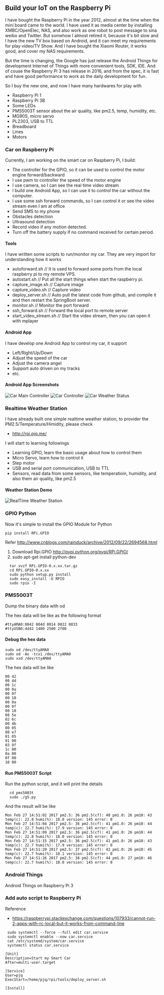 ## Build your IoT on the Raspberry Pi

I have bought the Raspberry Pi in the year 2012, almost at the time when the mini board came to the world.
I have used it as media center by installing XMBC/OpenElec, NAS, and also work as one robot to post message to sina weibo and Twitter.
But somehow I almost retired it, because it's bit slow and I have the new TV box based on Android, and it can meet my requirements for play video/TV Show. 
And I have bought the Xiaomi Router, it works good, and cover my NAS requirements.

But the time is changing, the Google has just release the Android Things for development Internet of Things with more convenient tools, SDK, IDE.
And of couse the Raspberry Pi 3 has release in 2016, and from the spec, it is fast and have good performance to work as the daily development for fun.

So I buy the new one, and now I have many hardwares for play with
* Raspberry Pi 1
* Raspberry Pi 3B
* Some LEDs
* PMS5003T sensor about the air quality, like pm2.5, temp, humidity, etc.
* MG90S, micro servo
* PL2303, USB to TTL
* Breadboard
* Lines
* Motors

### Car on Raspberry Pi
Currently, I am working on the smart car on Raspberry Pi, I build:
* The controller for the GPIO, so it can be used to control the motor engine forward/backward
* I use pwm to controller the speed of the motor engine
* I use camera, so I can see the real time video stream
* I build one Android App, so I can use it to control the car without the computer.
* I use some ssh forward commands, so I can control it or see the video stream even I am at office 
* Send SMS to my phone
* Obstacles detection
* Ultrasound detection
* Record video if any motion detected.
* Turn off the battery supply if no command received for certain period.

#### Tools
I have written some scripts to run/monitor my car.
They are very import for understanding how it works

* autoforward.sh // It is used to forward some ports from the local raspberry pi to my remote VPS.
* autostart.sh  // Put all the start things when start the raspberry pi.
* capture_image.sh // Capture image
* capture_video.sh // Capture video
* deploy_server.sh // Auto pull the latest code from github, and compile it and then restart the SpringBoot server.
* monitor.sh // Monitor the port forward
* ssh_forward.sh // Forward the local port to remote server
* start_video_stream.sh // Start the video stream, then you can open it with mplayer

#### Android App
I have develop one Android App to control my car, it support
* Left/Right/Up/Down
* Adjust the speed of the car
* Adjust the camera angel
* Support auto driven on my tracks
* etc.

#### Android App Screenshots 
![Car Main Controller](./demo/Screenshot_car_controller_20180326-175149.png)
![Car Controller](./demo/Screenshot_menu_20180326-175154.png)
![Car Weather Status](./demo/Screenshot_pm25_20180326-175049.png)

### Realtime Weather Station
I have already built one simple realtime weather station, to provider the PM2.5/Temperature/Himidity, please check
* http://rpi.pjq.me/

I will start to learning followings
* Learning GPIO, learn the basic usage about how to control them
* Micro Servo, learn how to control it
* Step motor
* USB and serial port communication, USB to TTL
* Sensors, read data from some sensors, like temperatioin, humidity, and also them air quality, like pm2.5

#### Weather Station Demo
![RealTime Weather Station](./demo/weather_station.png)


### GPIO Python
Now it's simple to install the GPIO Module for Python
```
pip install RPi.GPIO
```
Refer http://www.cnblogs.com/rainduck/archive/2012/09/22/2694568.html

1. Download Rpi.GPIO http://pypi.python.org/pypi/RPi.GPIO/
2. sudo apt-get install python-dev

```
  tar xvzf RPi.GPIO-0.x.xx.tar.gz
  cd RPi.GPIO-0.x.xx
  sudo python setup.py install
  sudo easy_install -U RPIO
  sudo rpio -I
```


### PMS5003T
Dump the binary data with od

The hex data will be like as the following format
```
#ttyAMA0:0042 004d 0014 0022 0033
#ttyUSB0:4d42 1400 2500 2f00
```

#### Debug the hex data
```
sudo od /dev/ttyAMA0
sudo od -Ax -tcx1 /dev/ttyAMA0
sudo xxd /dev/ttyAMA0
```

The hex data will be like
```
00 42
00 4d
00 1c
00 0a
00 0f
00 10
00 0a
00 0f
00 10
08 5e
02 6c
00 4b
00 05
00 e7
01 05
91 00
03 9f
1c 00
0a 00
0f 00
10 00
```
#### Run PMS5003T Script

Run the python script, and it will print the details
```
  cd pms5003t
  sudo ./g5.py
```
And the result will be like
```
Mon Feb 27 14:51:02 2017 pm2.5: 36 pm2.5(cf): 40 pm1.0: 26 pm10: 43 temp(c): 22.8 humi(%): 18.0 version: 145 error: 0
Mon Feb 27 14:51:04 2017 pm2.5: 36 pm2.5(cf): 41 pm1.0: 26 pm10: 44 temp(c): 22.7 humi(%): 17.9 version: 145 error: 0
Mon Feb 27 14:51:09 2017 pm2.5: 36 pm2.5(cf): 41 pm1.0: 26 pm10: 44 temp(c): 22.8 humi(%): 18.0 version: 145 error: 0
Mon Feb 27 14:51:15 2017 pm2.5: 36 pm2.5(cf): 41 pm1.0: 26 pm10: 43 temp(c): 22.7 humi(%): 17.9 version: 145 error: 0
Mon Feb 27 14:51:20 2017 pm2.5: 37 pm2.5(cf): 42 pm1.0: 26 pm10: 45 temp(c): 22.7 humi(%): 18.1 version: 145 error: 0
Mon Feb 27 14:51:26 2017 pm2.5: 38 pm2.5(cf): 44 pm1.0: 27 pm10: 46 temp(c): 22.7 humi(%): 18.0 version: 145 error: 0
```

### Android Things
Android Things on Raspberry Pi 3

### Add auto script to Raspberry Pi
Reference
* https://raspberrypi.stackexchange.com/questions/107933/cannot-run-2-apps-with-rc-local-but-it-works-from-command-line

```
 sudo systemctl --force --full edit car.service
 sudo systemctl enable --now car.service
 cat /etc/systemd/system/car.service
 systemctl status car.service
```
```
[Unit]
Description=Start my Smart Car
After=multi-user.target

[Service]
User=pjq
ExecStart=/home/pjq/rpi/tools/deploy_server.sh

[Install]
```
